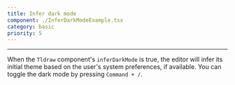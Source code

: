 ```yaml
---
title: Infer dark mode
component: ./InferDarkModeExample.tsx
category: basic
priority: 5
---
```


---

When the `Tldraw` component's `inferDarkMode` is true, the editor will infer its initial theme based on the user's system preferences, if available. You can toggle the dark mode by pressing `Command + /`.

